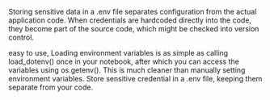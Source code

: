 Storing sensitive data  in a .env file separates configuration from the actual application code.
When credentials are hardcoded directly into the code, they become part of the source code, which might be checked into version control.

easy to use, Loading environment variables is as simple as calling load_dotenv() once in your notebook, 
after which you can access the variables using os.getenv(). This is much cleaner than manually setting environment variables.
Store sensitive credential in a .env file, keeping them separate from your code.
